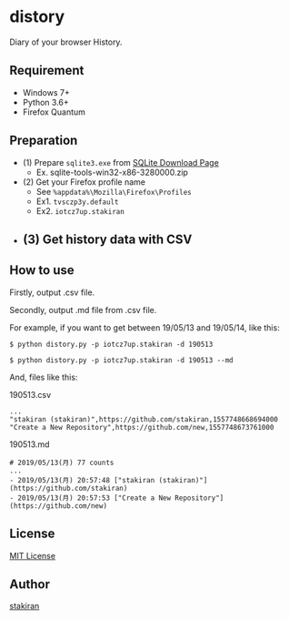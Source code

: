 # distory
Diary of your browser History.

## Requirement
- Windows 7+
- Python 3.6+
- Firefox Quantum

## Preparation
- (1) Prepare `sqlite3.exe` from [SQLite Download Page](https://www.sqlite.org/download.html)
  - Ex. sqlite-tools-win32-x86-3280000.zip
- (2) Get your Firefox profile name
  - See `%appdata%\Mozilla\Firefox\Profiles`
  - Ex1. `tvsczp3y.default`
  - Ex2. `iotcz7up.stakiran`
- (3) Get history data with CSV
  - 

## How to use
Firstly, output .csv file.

Secondly, output .md file from .csv file.

For example, if you want to get between 19/05/13 and 19/05/14, like this:

```
$ python distory.py -p iotcz7up.stakiran -d 190513

$ python distory.py -p iotcz7up.stakiran -d 190513 --md
```

And, files like this:

190513.csv

```
...
"stakiran (stakiran)",https://github.com/stakiran,1557748668694000
"Create a New Repository",https://github.com/new,1557748673761000
```

190513.md

```
# 2019/05/13(月) 77 counts
...
- 2019/05/13(月) 20:57:48 ["stakiran (stakiran)"](https://github.com/stakiran)
- 2019/05/13(月) 20:57:53 ["Create a New Repository"](https://github.com/new)
```

## License
[MIT License](LICENSE)

## Author
[stakiran](https://github.com/stakiran)
